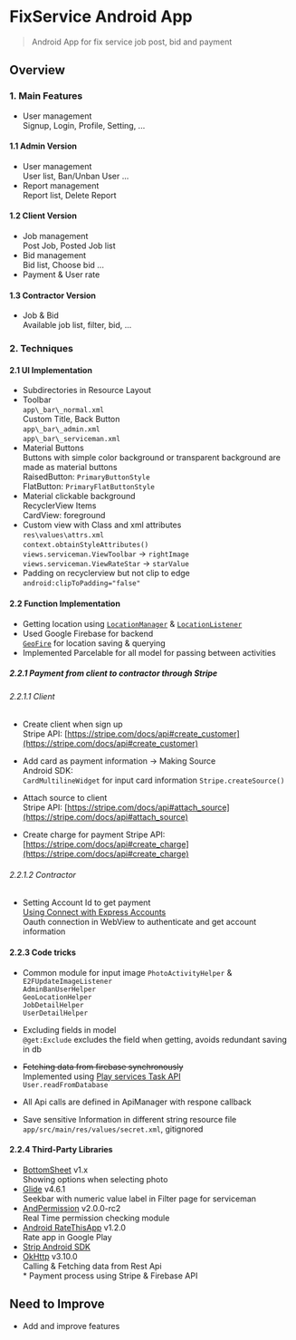 FixService Android App
======

> Android App for fix service job post, bid and payment

## Overview

### 1. Main Features
- User management  
Signup, Login, Profile, Setting, ...

#### 1.1 Admin Version
- User management  
User list, Ban/Unban User ...
- Report management  
Report list, Delete Report

#### 1.2 Client Version
- Job management  
Post Job, Posted Job list
- Bid management  
Bid list, Choose bid ...  
- Payment & User rate

#### 1.3 Contractor Version
- Job & Bid  
Available job list, filter, bid, ...
 
### 2. Techniques 
#### 2.1 UI Implementation
- Subdirectories in Resource Layout  
- Toolbar  
```app\_bar\_normal.xml```  
Custom Title, Back Button  
```app\_bar\_admin.xml```  
```app\_bar\_serviceman.xml```  
- Material Buttons  
Buttons with simple color background or transparent background are made as material buttons  
RaisedButton: ```PrimaryButtonStyle```  
FlatButton: ```PrimaryFlatButtonStyle```  
- Material clickable background  
RecyclerView Items  
CardView: foreground
- Custom view with Class and xml attributes  
```res\values\attrs.xml```  
```context.obtainStyleAttributes()```  
```views.serviceman.ViewToolbar``` -> ```rightImage```  
```views.serviceman.ViewRateStar``` -> ```starValue```  
- Padding on recyclerview but not clip to edge  
```android:clipToPadding="false"```

#### 2.2 Function Implementation
- Getting location using [```LocationManager```](https://developer.android.com/reference/android/location/LocationManager.html) & [```LocationListener```](https://developer.android.com/reference/android/location/LocationListener.html)
- Used Google Firebase for backend  
[```GeoFire```](https://github.com/firebase/geofire-java) for location saving & querying  
- Implemented Parcelable for all model for passing between activities

##### 2.2.1 Payment from client to contractor through Stripe
###### 2.2.1.1 Client
- Create client when sign up  
Stripe API: [https://stripe.com/docs/api#create_customer](https://stripe.com/docs/api#create_customer)  
- Add card as payment information -> Making Source  
Android SDK:  
```CardMultilineWidget``` for input card information  ```Stripe.createSource()```

- Attach source to client  
Stripe API: [https://stripe.com/docs/api#attach_source](https://stripe.com/docs/api#attach_source)
- Create charge for payment
Stripe API: [https://stripe.com/docs/api#create_charge](https://stripe.com/docs/api#create_charge)  

###### 2.2.1.2 Contractor
- Setting Account Id to get payment  
[Using Connect with Express Accounts](https://stripe.com/docs/connect/express-accounts)  
Oauth connection in WebView to authenticate and get account information  

#### 2.2.3 Code tricks  
- Common module for input image
```PhotoActivityHelper``` & ```E2FUpdateImageListener```  
```AdminBanUserHelper```  
```GeoLocationHelper```  
```JobDetailHelper```  
```UserDetailHelper```

- Excluding fields in model  
```@get:Exclude``` excludes the field when getting, avoids redundant saving in db

- <s>Fetching data from firebase synchronously</s>  
Implemented using [Play services Task API](https://developers.google.com/android/guides/tasks)  
```User.readFromDatabase```

- All Api calls are defined in ApiManager with respone callback  
- Save sensitive Information in different string resource file  
```app/src/main/res/values/secret.xml```, gitignored

#### 2.2.4 Third-Party Libraries
- [BottomSheet](https://github.com/soarcn/BottomSheet) v1.x  
Showing options when selecting photo  
- [Glide](https://github.com/bumptech/glide) v4.6.1    
Seekbar with numeric value label in Filter page for serviceman
- [AndPermission](https://github.com/yanzhenjie/AndPermission) v2.0.0-rc2    
Real Time permission checking module
- [Android RateThisApp](https://github.com/kobakei/Android-RateThisApp) v1.2.0   
Rate app in Google Play
- [Strip Android SDK](https://github.com/stripe/stripe-android)    
- [OkHttp](https://github.com/square/okhttp) v3.10.0  
Calling & Fetching data from Rest Api  
\* Payment process using Stripe & Firebase API

## Need to Improve
- Add and improve features